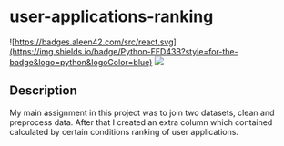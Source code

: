 # user-applications-ranking

![https://badges.aleen42.com/src/react.svg](https://img.shields.io/badge/Python-FFD43B?style=for-the-badge&logo=python&logoColor=blue)
![](https://img.shields.io/badge/Colab-F9AB00?style=for-the-badge&logo=googlecolab&color=525252)

## Description
My main assignment in this project was to join two datasets, clean and preprocess data. After that I created an extra column which contained calculated by certain conditions ranking of user applications.
